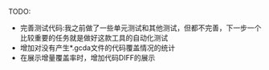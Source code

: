 TODO:
* 完善测试代码:我之前做了一些单元测试和其他测试，但都不完善，下一步一个比较重要的任务就是做好这款工具的自动化测试
* 增加对没有产生*.gcda文件的代码覆盖情况的统计
* 在展示增量覆盖率时，增加代码DIFF的展示
